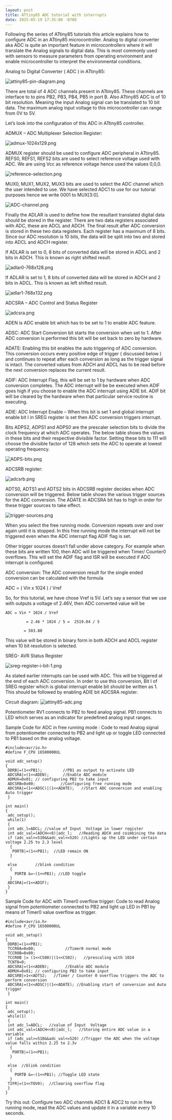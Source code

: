 ```yaml
---
layout: post
title: ATtiny85 ADC tutorial with interrupts
date: 2025-05-19 17:35:00 -0700
---
```


Following the series of ATtiny85 tutorials this article explains how to configure ADC in an ATtiny85 microcontroller. Analog to digital converter aka ADC is quite an important feature in microcontrollers where it will translate the Analog signals to digital data. This is most commonly used with sensors to measure parameters from operating environment and enable microcontroller to interpret the environmental conditions. 


Analog to Digital Converter ( ADC ) in ATtiny85:

![attiny85-pin-diagram.png](/assets/2025/attiny85-pin-diagram.png)

There are total of 4 ADC channels present in ATtiny85. These channels are interface to to pins PB2, PB3, PB4, PB5 in port B. Also ATtiny85 ADC is of 10 bit resolution. Meaning the input Analog signal can be translated to 10 bit data. The maximum analog input voltage to this microcontroller can range from 0V to 5V.

Let’s look into the configuration of this ADC in ATtiny85 controller.

ADMUX – ADC Multiplexer Selection Register:

![admux-1024x129.png](/assets/2025/admux-1024x129.png)

ADMUX register should be used to configure ADC peripheral in ATtiny85. REFS0, REFS1, REFS2 bits are used to select reference voltage used with ADC. We are using Vcc as reference voltage hence used the values 0,0,0.

![reference-selection.png](/assets/2025/reference-selection.png)

MUX0, MUX1, MUX2, MUX3 bits are used to select the ADC channel which the user intended to use. We have selected ADC1 to use for our tutorial purposes hence we write 0001 to MUX[3:0].

![ADC-channel.png](/assets/2025/ADC-channel.png)

Finally the ADLAR is used to define how the resultant translated digital data should be stored in the register. There are two data registers associated with ADC, these are ADCL and ADCH. The final result after ADC conversion is stored in these two data registers. Each register has a maximum of 8 bits. Since our ADC resolution is 10 bits, the data will be split into two and stored into ADCL and ADCH register.

If ADLAR is set to 0, 8 bits of converted data will be stored in ADCL and 2 bits in ADCH. This is known as right shifted result.


![adlar0-768x128.png](/assets/2025/adlar0-768x128.png)

If ADLAR is set to 1, 8 bits of converted data will be stored in ADCH and 2 bits in ADCL. This is known as left shifted result.


![adlar1-768x132.png](/assets/2025/adlar1-768x132.png)

ADCSRA – ADC Control and Status Register

![adcsra.png](/assets/2025/adcsra.png)


ADEN is ADC enable bit which has to be set to 1 to enable ADC feature.

ADSC: ADC Start Conversion bit starts the conversion when set to 1. After ADC conversion is performed this bit will be set back to zero by hardware.

ADATE: Enabling this bit enables the auto triggering of ADC conversion. This conversion occurs every positive edge of trigger ( discussed below ) and continues to repeat after each conversion as long as the trigger signal is intact. The converted values from ADCH and ADCL has to be read before the next conversion replaces the current result.

ADIF: ADC Interrupt Flag, this will be set to 1 by hardware when ADC conversion completes. The ADC interrupt will be be executed when ADIF goes high if you choose to enable the ADC interrupt using ADIE bit. ADIF bit will be cleared by the hardware when that particular service routine is executing.

ADIE: ADC Interrupt Enable – When this bit is set 1 and global interrupt enable bit I in SREG register is set then ADC conversion triggers interrupt.

Bits ADPS2, ADPS1 and ADPS0 are the prescaler selection bits to divide the clock frequency at which ADC operates. The below table shows the values in these bits and their respective divisible factor. Setting these bits to 111 will choose the divisible factor of 128 which sets the ADC to operate at lowest operating frequency.

![ADPS-bits.png](/assets/2025/ADPS-bits.png)


ADCSRB register:

![adcsrb.png](/assets/2025/adcsrb.png)

ADTS0, ADTS1 and ADTS2 bits in ADCSRB register decides when ADC conversion will be triggered. Below table shows the various trigger sources for the ADC conversion. The ADATE in ADCSRA bit has to high in order for these trigger sources to take effect.

![trigger-sources.png](/assets/2025/trigger-sources.png)

When you select the free running mode. Conversion repeats over and over again until it is stopped. In this free running mode the interrupt will not be triggered even when the ADC interrupt flag ADIF flag is set.

Other trigger sources doesn’t fall under above category. For example when these bits are written 100, then ADC will be triggered when Timer/ Counter0 overflows. This will set the ADIF flag and ISR will be executed if ADC interrupt is configured.

ADC conversion:
The ADC conversion result for the single ended conversion can be calculated with the formula

ADC  = ( Vin x 1024 ) / Vref

So, for this tutorial, we have chose Vref is 5V. Let’s say a sensor that we use with outputs a voltage of 2.46V, then ADC converted value will be

```
ADC = Vin * 1024 / Vref

         = 2.46 * 1024 / 5 =  2519.04 / 5

        = 503.80
```

This value will be stored in binary form in both ADCH and ADCL register when 10 bit resolution is selected.

SREG- AVR Status Register


![sreg-register-i-bit-1.png](/assets/2025/sreg-register-i-bit-1.png)

As stated earlier interrupts can be used with ADC. This will be triggered at the end of each ADC conversion. In order to use this conversion, Bit I of SREG register which is global interrupt enable bit should be written as 1. This should be followed by enabling ADIE bit ADCSRA register.

Circuit diagram:
![attiny85-adc.png](/assets/2025/attiny85-adc.png)


Potentiometer RV1 connects to PB2 to feed analog signal. PB1 connects to LED which serves as an indicator for predefined analog input ranges.

Sample Code for ADC in free running mode :
Code to read Analog signal from potentiometer connected to PB2 and light up or toggle LED connected to PB1 based on the analog voltage.

```
#include<avr/io.h>
#define F_CPU 16500000UL

void adc_setup()
{
 DDRB|=(1<<PB1);         //PB1 as output to activate LED
 ADCSRA|=(1<<ADEN);      //Enable ADC module
 ADMUX=0x01; // configuring PB2 to take input
 ADCSRB=0x00;           //Configuring free running mode
 ADCSRA|=(1<<ADSC)|(1<<ADATE);   //Start ADC conversion and enabling Auto trigger
 }

int main()
{
 adc_setup();
 while(1)
 {
 int adc_l=ADCL; //value of Input  Voltage in lower register
 int adc_val=(ADCH<<8)|adc_l;   //Reading ADCH and coimbining the data
 if (adc_val>=510&&adc_val<=520) //Lights up the LED under certain voltage 2.25 to 2.3 level
  { 
   PORTB|=(1<<PB1);  //LED remain ON
  }

 else        //blink condition 
  {
    PORTB &=~(1<<PB1); //LED toggle
  }
 ADCSRA|=(1<<ADIF);
 }
}
```

Sample Code for ADC with Timer0 overflow trigger:
Code to read Analog signal from potentiometer connected to PB2 and light up LED in PB1 by means of Timer0 value overflow as trigger.

```
#include<avr/io.h>
#define F_CPU 16500000UL

void adc_setup()
{
 DDRB|=(1<<PB1);
 TCCR0A=0x00;             //Timer0 normal mode
 TCCR0B=0x00;
 TCCR0B |= (1<<CS00)|(1<<CS02);   //prescaling with 1024
 TCNT0=0;
 ADCSRA|=(1<<ADEN);       //Enable ADC module
 ADMUX=0x01; // configuring PB2 to take input
 ADCSRB|=1<<ADTS2;   //Timer / Counter 0 overflow triggers the ADC to perform conversion
 ADCSRA|=(1<<ADSC)|(1<<ADATE); //Enabling start of conversion and Auto trigger
 }

int main()
{
 adc_setup();
 while(1)
 {
 int adc_l=ADCL;   //value of Input  Voltage
 int adc_val=(ADCH<<8)|adc_l;   //Storing entire ADC value in a variable
 if (adc_val>=510&&adc_val<=520) //Trigger the ADC when the voltage value falls within 2.25 to 2.3v
  { 
   PORTB|=(1<<PB1);
  }

 else  //blink condition 
  {
    PORTB &=~(1<<PB1); //Toggle LED state 
  }
 TIFR|=(1<<TOV0);  //Clearing overflow flag
 }
}
```

Try this out: 
Configure two ADC channels ADC1 & ADC2 to run in free running mode, read the ADC values and update it in a variable every 10 seconds.